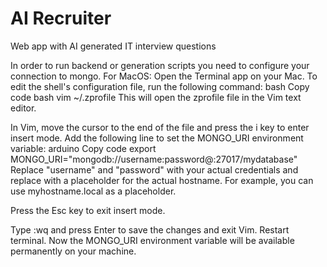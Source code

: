 # AI Recruiter

Web app with AI generated IT interview questions

In order to run backend or generation scripts you need to configure your connection to mongo.
For MacOS:
Open the Terminal app on your Mac.
To edit the shell's configuration file, run the following command:
bash
Copy code
bash
vim ~/.zprofile
This will open the zprofile file in the Vim text editor.

In Vim, move the cursor to the end of the file and press the i key to enter insert mode.
Add the following line to set the MONGO_URI environment variable:
arduino
Copy code
export MONGO_URI="mongodb://username:password@<hostname>:27017/mydatabase"
Replace "username" and "password" with your actual credentials and replace <hostname> with a placeholder for the actual hostname. For example, you can use myhostname.local as a placeholder.

Press the Esc key to exit insert mode.

Type :wq and press Enter to save the changes and exit Vim.
Restart terminal.
Now the MONGO_URI environment variable will be available permanently on your machine.
